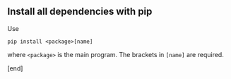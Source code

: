 ## Install all dependencies with pip

Use

    pip install <package>[name]

where `<package>` is the main program. The brackets in `[name]` are required.

[end]
